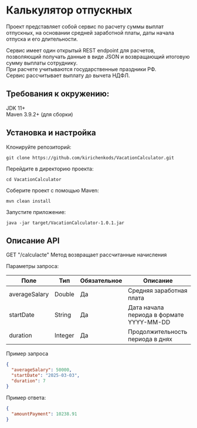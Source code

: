 # Калькулятор отпускных

Проект представляет собой сервис по расчету суммы выплат отпускных, на основании средней заработной платы, даты начала отпуска и его длительности.

Сервис имеет один открытый REST endpoint для расчетов, позволяющий получать данные в виде JSON и возвращающий итоговую сумму выплаты сотруднику.\
При расчете учитываются государственные праздники РФ.\
Сервис рассчитывает выплату до вычета НДФЛ.

## Требования к окружению:

JDK 11+\
Maven 3.9.2+ (для сборки)

## Установка и настройка

Клонируйте репозиторий:
```
git clone https://github.com/kirichenkods/VacationCalculator.git 
```
Перейдите в директорию проекта:
```
cd VacationCalculator
```
Соберите проект с помощью Maven:
```
mvn clean install
```
Запустите приложение:
```
java -jar target/VacationCalculator-1.0.1.jar
```

## Описание API 
GET "/calculacte"
Метод возвращает рассчитанные начисления

Параметры запроса:

| Поле | Тип     | Обязательное | Описание |
|------|---------|--------------|----------|
|averageSalary| Double  |Да|Средняя заработная плата|
|startDate| String  |Да|Дата начала периода в формате YYYY-MM-DD|
|duration| Integer |Да|Продолжительность периода в днях|

Пример запроса
```json
{
  "averageSalary": 50000,
  "startDate": "2025-03-03",
  "duration": 7
}
```

Пример ответа:
```json
{
  "amountPayment": 10238.91
}
```
